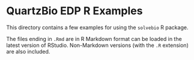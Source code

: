 QuartzBio EDP R Examples
===================

This directory contains a few examples for using the `solvebio` R package.

The files ending in `.Rmd` are in R Markdown format can be loaded in the latest
version of RStudio. Non-Markdown versions (with the `.R` extension) are also included.